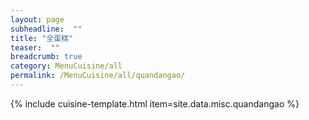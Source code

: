 ```yaml
---
layout: page
subheadline:  ""
title: "全蛋糕" 
teaser:  "" 
breadcrumb: true
category: MenuCuisine/all
permalink: /MenuCuisine/all/quandangao/
---
```


{% include cuisine-template.html item=site.data.misc.quandangao %}
